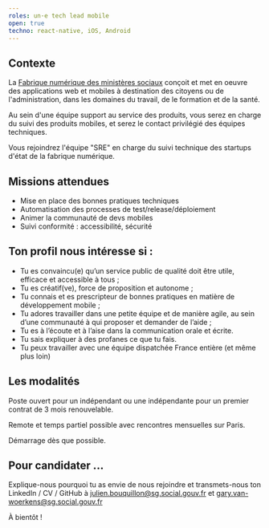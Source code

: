 ```yaml
---
roles: un·e tech lead mobile
open: true
techno: react-native, iOS, Android
---
```


## Contexte

La [Fabrique numérique des ministères sociaux](https://www.fabrique.social.gouv.fr) conçoit et met en oeuvre des applications web et mobiles à destination des citoyens ou de l'administration, dans les domaines du travail, de le formation et de la santé.

Au sein d'une équipe support au service des produits, vous serez en charge du suivi des produits mobiles, et serez le contact privilégié des équipes techniques.

Vous rejoindrez l'équipe "SRE" en charge du suivi technique des startups d'état de la fabrique numérique.

## Missions attendues

-   Mise en place des bonnes pratiques techniques
-   Automatisation des processes de test/release/déploiement
-   Animer la communauté de devs mobiles
-   Suivi conformité : accessibilité, sécurité

## Ton profil nous intéresse si :

-   Tu es convaincu(e) qu’un service public de qualité doit être utile, efficace et accessible à tous ;
-   Tu es créatif(ve), force de proposition et autonome ;
-   Tu connais et es prescripteur de bonnes pratiques en matière de développement mobile ;
-   Tu adores travailler dans une petite équipe et de manière agile, au sein d’une communauté à qui proposer et demander de l’aide ;
-   Tu es à l’écoute et à l’aise dans la communication orale et écrite.
-   Tu sais expliquer à des profanes ce que tu fais.
-   Tu peux travailler avec une équipe dispatchée France entière (et même plus loin)

## Les modalités

Poste ouvert pour un indépendant ou une indépendante pour un premier contrat de 3 mois renouvelable.

Remote et temps partiel possible avec rencontres mensuelles sur Paris.

Démarrage dès que possible.

## Pour candidater ...

Explique-nous pourquoi tu as envie de nous rejoindre et transmets-nous ton LinkedIn / CV / GitHub à [julien.bouquillon@sg.social.gouv.fr](mailto:julien.bouquillon@sg.social.gouv.fr) et [gary.van-woerkens@sg.social.gouv.fr](mailto:gary.van-woerkens@sg.social.gouv.fr)

À bientôt !
